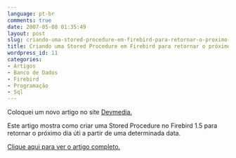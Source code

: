 ```yaml
---
language: pt-br
comments: true
date: 2007-05-08 01:35:49
layout: post
slug: criando-uma-stored-procedure-em-firebird-para-retornar-o-proximo-dia-util
title: Criando uma Stored Procedure em Firebird para retornar o próximo dia útil
wordpress_id: 11
categories:
- Artigos
- Banco de Dados
- Firebird
- Programação
- Sql
---
```


Coloquei um novo artigo no site [Devmedia.](http://www.devmedia.com.br/)

Este artigo mostra como criar uma Stored Procedure no Firebird 1.5 para retornar o próximo dia úti a partir de uma determinada data.

[Clique aqui para ver o artigo completo.](http://www.devmedia.com.br/visualizacomponente.aspx?comp=2564)